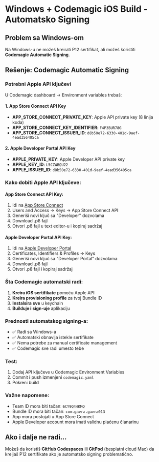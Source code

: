 # Windows + Codemagic iOS Build - Automatsko Signing

## Problem sa Windows-om
Na Windows-u ne možeš kreirati P12 sertifikat, ali možeš koristiti **Codemagic Automatic Signing**.

## Rešenje: Codemagic Automatic Signing

### Potrebni Apple API ključevi

U Codemagic dashboard → Environment variables trebaš:

#### 1. App Store Connect API Key
- **APP_STORE_CONNECT_PRIVATE_KEY**: Apple API private key (8 linija koda)
- **APP_STORE_CONNECT_KEY_IDENTIFIER**: `F4P3BUR78G`
- **APP_STORE_CONNECT_ISSUER_ID**: `d8b50e72-6330-401d-9aef-4ead356405ca`

#### 2. Apple Developer Portal API Key  
- **APPLE_PRIVATE_KEY**: Apple Developer API private key
- **APPLE_KEY_ID**: `L5CZWBQU22`
- **APPLE_ISSUER_ID**: `d8b50e72-6330-401d-9aef-4ead356405ca`

### Kako dobiti Apple API ključeve:

#### App Store Connect API Key:
1. Idi na [App Store Connect](https://appstoreconnect.apple.com)
2. Users and Access → Keys → App Store Connect API
3. Generiši novi ključ sa "Developer" dozvolama
4. Download .p8 fajl
5. Otvori .p8 fajl u text editor-u i kopiraj sadržaj

#### Apple Developer Portal API Key:
1. Idi na [Apple Developer Portal](https://developer.apple.com/account/resources/authkeys/list)
2. Certificates, Identifiers & Profiles → Keys
3. Generiši novi ključ sa "Developer Portal" dozvolama
4. Download .p8 fajl
5. Otvori .p8 fajl i kopiraj sadržaj

### Šta Codemagic automatski radi:
1. **Kreira iOS sertifikate** pomoću Apple API
2. **Kreira provisioning profile** za tvoj Bundle ID
3. **Instalsira sve** u keychain
4. **Builduje i sign-uje** aplikaciju

### Prednosti automatskog signing-a:
- ✅ Radi sa Windows-a
- ✅ Automatski obnavlja istekle sertifikate
- ✅ Nema potrebe za manual certificate management
- ✅ Codemagic sve radi umesto tebe

### Test:
1. Dodaj API ključeve u Codemagic Environment Variables
2. Commit i push izmenjeni `codemagic.yaml`
3. Pokreni build

### Važne napomene:
- Team ID mora biti tačan: `6CY9Q44KMQ`
- Bundle ID mora biti tačan: `com.gavra.gavra013`
- App mora postojati u App Store Connect
- Apple Developer account mora imati validnu plaćenu članarinu

## Ako i dalje ne radi...

Možeš da koristiš **GitHub Codespaces** ili **GitPod** (besplatni cloud Mac) da kreijaš P12 sertifikate ako je automatsko signing problematično.
